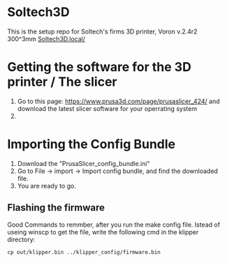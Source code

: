 # Soltech3D
This is the setup repo for Soltech's firms 3D printer, Voron v.2.4r2 300^3mm
[Soltech3D.local/](http://Soltech3D.local/)

# Getting the software for the 3D printer / The slicer
 1. Go to this page: https://www.prusa3d.com/page/prusaslicer_424/ and download the latest slicer software for your operrating system
 2. 

# Importing the Config Bundle 
1. Download the "PrusaSlicer_config_bundle.ini"
2. Go to File -> import -> Import config bundle, and find the downloaded file.
3. You are ready to go. 


## Flashing the firmware

Good Commands to remmber, after you run the make config file. Istead of useing winscp to get the file, write the following cmd in the klipper directory:
```
cp out/klipper.bin ../klipper_config/firmware.bin
```
